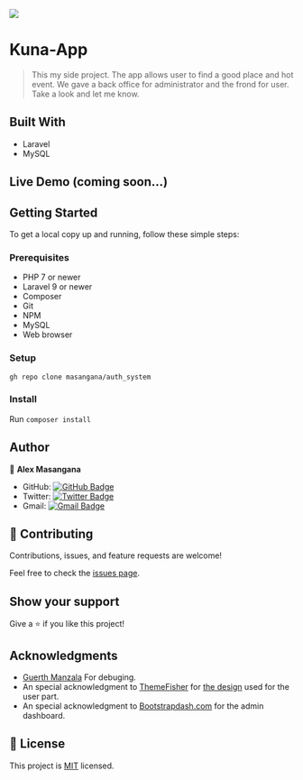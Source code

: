 ![](https://img.shields.io/badge/Microverse-blueviolet)

# Kuna-App

> This my side project. The app allows user to find a good place and hot event. We gave a back office for administrator and the frond for user. Take a look and let me know.

## Built With

- Laravel
- MySQL

## Live Demo (coming soon...)

## Getting Started

To get a local copy up and running, follow these simple steps:

### Prerequisites

- PHP 7 or newer
- Laravel 9 or newer
- Composer
- Git
- NPM
- MySQL
- Web browser

### Setup
```
gh repo clone masangana/auth_system
```

### Install

Run `composer install`

## Author

👤 **Alex Masangana**

- GitHub: [![GitHub Badge](https://img.shields.io/badge/-Alexander-white?logo=GitHub&logoColor=181717&style=plastic)](https://github.com/masangana)
- Twitter: [![Twitter Badge](https://img.shields.io/badge/-Alexander-white?logo=Twitter&logoColor=1DA1F2&style=plastic)](https://twitter.com/alexmasangana)
- Gmail: [![Gmail Badge](https://img.shields.io/badge/-@Alexander-white?logo=Gmail&logoColor=EA4335&style=plastic)](mailto:alexmasangana@gmail.com)


## 🤝 Contributing

Contributions, issues, and feature requests are welcome!

Feel free to check the [issues page](https://github.com/KaskMIL/book-a-jet-backend/issues).

## Show your support

Give a ⭐️ if you like this project!

## Acknowledgments

- [Guerth Manzala](https://github.com/Gptimus) For debuging.
- An special acknowledgment to [ThemeFisher](https://themefisher.com/) for [the design](https://themefisher.com/products/constra) used for the user part.
- An special acknowledgment to [Bootstrapdash.com](https://www.bootstrapdash.com/bootstrap-admin-template) for the admin dashboard.

## 📝 License

This project is [MIT](https://github.com/KaskMIL/book-a-jet-backend/blob/dev/MIT.md) licensed.
